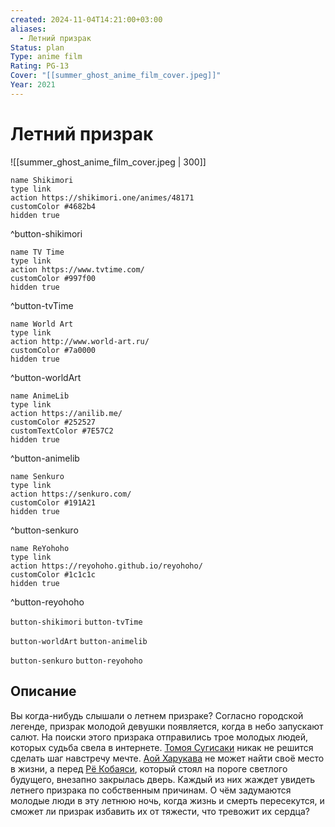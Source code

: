 ```yaml
---
created: 2024-11-04T14:21:00+03:00
aliases:
  - Летний призрак
Status: plan
Type: anime film
Rating: PG-13
Cover: "[[summer_ghost_anime_film_cover.jpeg]]"
Year: 2021
---
```


# Летний призрак

![[summer_ghost_anime_film_cover.jpeg | 300]]

```button
name Shikimori
type link
action https://shikimori.one/animes/48171
customColor #4682b4
hidden true
```
^button-shikimori

```button
name TV Time
type link
action https://www.tvtime.com/
customColor #997f00
hidden true
```
^button-tvTime

```button
name World Art
type link
action http://www.world-art.ru/
customColor #7a0000
hidden true
```
^button-worldArt

```button
name AnimeLib
type link
action https://anilib.me/
customColor #252527
customTextColor #7E57C2
hidden true
```
^button-animelib

```button
name Senkuro
type link
action https://senkuro.com/
customColor #191A21
hidden true
```
^button-senkuro

```button
name ReYohoho
type link
action https://reyohoho.github.io/reyohoho/
customColor #1c1c1c
hidden true
```
^button-reyohoho

`button-shikimori` `button-tvTime`

`button-worldArt` `button-animelib`

`button-senkuro` `button-reyohoho`

## Описание

Вы когда-нибудь слышали о летнем призраке? Согласно городской легенде, призрак молодой девушки появляется, когда в небо запускают салют. На поиски этого призрака отправились трое молодых людей, которых судьба свела в интернете. [Томоя Сугисаки](https://shikimori.one/characters/199179-tomoya-sugisaki) никак не решится сделать шаг навстречу мечте. [Аой Харукава](https://shikimori.one/characters/199181-aoi-harukawa) не может найти своё место в жизни, а перед [Рё Кобаяси](https://shikimori.one/characters/199180-ryou-kobayashi), который стоял на пороге светлого будущего, внезапно закрылась дверь. Каждый из них жаждет увидеть летнего призрака по собственным причинам. О чём задумаются молодые люди в эту летнюю ночь, когда жизнь и смерть пересекутся, и сможет ли призрак избавить их от тяжести, что тревожит их сердца?
